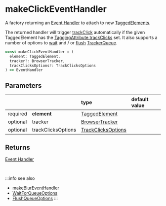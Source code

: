 # makeClickEventHandler

A factory returning an [Event Handler](https://developer.mozilla.org/en-US/docs/Web/Events/Event_handlers) to attach to new [TaggedElements](/tracking/api-reference/definitions/TaggedElement.md).

The returned handler will trigger [trackClick](/tracking/api-reference/eventTrackers/trackClick.md) automatically if the given TaggedElement has the [TaggingAttribute.trackClicks](/tracking/api-reference/definitions/TaggingAttribute.md#taggingattributetrackclicks) set.
It also supports a number of options to [wait](/tracking/api-reference/definitions/WaitForQueueOptions.md) and / or [flush](/tracking/api-reference/definitions/FlushQueueOptions.md) [TrackerQueue](/tracking/api-reference/core/TrackerQueue.md). 

```typescript
const makeClickEventHandler = (
  element: TaggedElement,
  tracker?: BrowserTracker,
  trackClicksOptions?: TrackClicksOptions
) => EventHandler
```

## Parameters
|          |                    | type                                                                            | default value
| :-:      | :--                | :--                                                                             | :--           
| required | **element**        | [TaggedElement](/tracking/api-reference/definitions/TaggedElement.md)           |
| optional | tracker            | [BrowserTracker](/tracking/api-reference/general/BrowserTracker.md)             |
| optional | trackClicksOptions | [TrackClicksOptions](/tracking/api-reference/definitions/TrackClicksOptions.md) |

## Returns
[Event Handler](https://developer.mozilla.org/en-US/docs/Web/Events/Event_handlers)

<br />

:::info see also
- [makeBlurEventHandler](/tracking/api-reference/mutationObserver/makeBlurEventHandler.md)
- [WaitForQueueOptions](/tracking/api-reference/definitions/WaitForQueueOptions.md)
- [FlushQueueOptions](/tracking/api-reference/definitions/FlushQueueOptions.md)
:::
